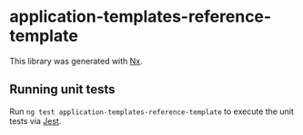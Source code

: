 # application-templates-reference-template

This library was generated with [Nx](https://nx.dev).

## Running unit tests

Run `ng test application-templates-reference-template` to execute the unit tests via [Jest](https://jestjs.io).

